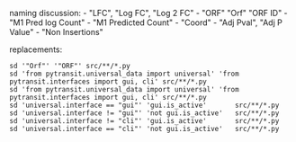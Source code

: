 naming discussion:
    - "LFC", "Log FC", "Log 2 FC"
    - "ORF" "Orf" "ORF ID"
    - "M1 Pred log Count"
    - "M1 Predicted Count"
    - "Coord"
    - "Adj Pval", "Adj P Value"
    - "Non Insertions"


replacements:
```shell
sd '"Orf"' '"ORF"' src/**/*.py
sd 'from pytransit.universal_data import universal' 'from pytransit.interfaces import gui, cli' src/**/*.py
sd 'from pytransit.universal_data import universal' 'from pytransit.interfaces import gui, cli' src/**/*.py
sd 'universal.interface == "gui"' 'gui.is_active'       src/**/*.py
sd 'universal.interface != "gui"' 'not gui.is_active'   src/**/*.py
sd 'universal.interface != "cli"' 'gui.is_active'       src/**/*.py
sd 'universal.interface == "cli"' 'not gui.is_active'   src/**/*.py
```
